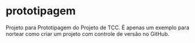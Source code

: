 # prototipagem
Projeto para Prototipagem do Projeto de TCC. É apenas um exemplo para nortear como criar um projeto com controle de versão no GitHub.
